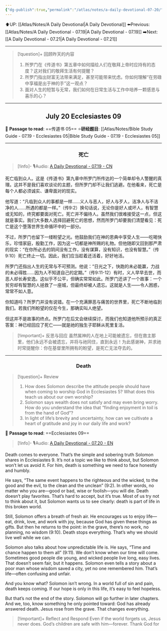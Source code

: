 ```yaml
---
{"dg-publish":true,"permalink":"/atlas/notes/a-daily-devotional-07-20/"}
---
```


 ⬆️UP: [[Atlas/Notes/A Daily Devotional\|A Daily Devotional]]
⬅️Previous: [[Atlas/Notes/A Daily Devotional - 07.19\|A Daily Devotional - 07.19]]
➡️Next: [[A Daily Devotional - 07.21\|A Daily Devotional - 07.21]]

---

> [!question]+ 回顾昨天的内容
> 1. 所罗门在《传道书》第五章中如何描绘人们在敬拜上帝时应持有的态度？这对我们的敬拜生活有何提醒？
> 2. 所罗门指出财富无法带来满足，甚至可能带来忧虑。你如何理解“在劳碌中享福是出于神的手”这一观点？
> 3. 面对人生的短暂与无常，我们如何在日常生活与工作中培养一颗感恩与喜乐的心？

---
## <center>July 20 Ecclesiastes 09</center>

📖 **Passage to read**: ==传道书 05==
⭐**研经题目**: [[Atlas/Notes/Bible Study Guide - 07.19 - Ecclesiastes 05\|Bible Study Guide - 07.19 - Ecclesiastes 05]]

---
### <center>死亡</center>

> [!info]- 🎙️Audio: [A Daily Devotional - 07.19 - CN]()


死亡临到众人。这是《传道书》第九章中所罗门所传达的一个简单却令人警醒的真理。这并不是我们喜欢谈论的主题，但所罗门却不让我们逃避。在他看来，死亡是每个人都必须诚实、谦卑面对的现实。

他写道：“凡临到众人的事都是一样……义人与恶人，好人与歹人，洁净人与不洁净的人……所遇的都是一样。”（传9:2）换句话说，无论你是好人或坏人，有智慧或无知的，终究都要面对死亡。死亡并不偏待人。虽然我们很难接受这一点，但这就是事实。我们大多数人选择回避死亡的思想，然而所罗门却要我们清楚看见：死亡是这个堕落世界生命循环中的一部分。

不过，所罗门也留下一缕盼望之光。他鼓励我们在神的恩典中享受人生——吃喝快乐，珍惜家庭，殷勤工作，因为这一切都是神所赐的礼物。但他随即又回到那严肃的现实：“在你所必去的阴间没有工作，没有谋算，没有知识，也没有智慧。”（传9:10）死亡终止一切。因此，我们应当趁着还活着，好好地活。

所罗门还指出人生的无常与不可预测。他说：“日光之下，快跑的未必能赢，力战的未必得胜……因为人不知道自己的定期。”（传9:11-12）有时，义人早早去世，而恶人却长寿安逸。这似乎不公平，但确实常常如此。所罗门还讲了一个故事：一个贫穷却有智慧的人拯救了一座城，但最终却被人遗忘。这就是人生——令人困惑，常常不如人意。

你知道吗？所罗门并没有说错。在一个充满罪恶与痛苦的世界里，死亡不断地临到我们。若我们所盼望的仅在今生，那确实叫人绝望。

但这并不是故事的终点。所罗门在后文会继续探讨，而我们也知道他所预示的真正答案：神已经回应了死亡——就是祂的独生子耶稣从死里复活。

> [!important]+ 反思与回应
虽然属神的人在地上可能被遗忘，但在救主那里，他们永远不会被遗忘，并将与祂同住，直到永远！为此感谢神，并求祂时常提醒你：你在基督里所拥有的盼望，是死亡无法夺去的。



---
### <center>Death</center>

> [!question]+ Review
> 1. ⁠How does Solomon describe the attitude people should have when coming to worship God in Ecclesiastes 5? What does this teach us about our own worship?
> 2. Solomon says wealth does not satisfy and may even bring worry. How do you understand the idea that “finding enjoyment in toil is from the hand of God”?
> 3. In light of life’s brevity and uncertainty, how can we cultivate a heart of gratitude and joy in our daily life and work?

📖 **Passage to read**: ==Ecclesiastes 09==

> [!info]- 🎙️Audio: [A Daily Devotional - 07.20 - EN]()  

Death comes to everyone. That’s the simple and sobering truth Solomon shares in Ecclesiastes 9. It’s not a topic we like to think about, but Solomon won’t let us avoid it. For him, death is something we need to face honestly and humbly.

He says, “The same event happens to the righteous and the wicked, to the good and the evil, to the clean and the unclean” (9:2). In other words, no matter who you are—good or bad, wise or foolish—you will die. Death doesn’t play favorites. That’s hard to accept, but it’s true. Most of us try not to think about it, but Solomon wants us to see clearly: death is part of life in this broken world.

Still, Solomon offers a breath of fresh air. He encourages us to enjoy life—eat, drink, love, and work with joy, because God has given these things as gifts. But then he returns to the point: in the grave, there’s no work, no planning, no wisdom (9:10). Death stops everything. That’s why we should live well while we can.

Solomon also talks about how unpredictable life is. He says, “Time and chance happen to them all” (9:11). We don’t know when our time will come. Sometimes good people die young, and wicked people live long, easy lives. That doesn’t seem fair, but it happens. Solomon even tells a story about a poor man whose wisdom saved a city, yet no one remembered him. That’s life—often confusing and unfair.

And you know what? Solomon isn’t wrong. In a world full of sin and pain, death keeps coming. If our hope is only in this life, it’s easy to feel hopeless.

But that’s not the end of the story. Solomon will go further in later chapters. And we, too, know something he only pointed toward: God has already answered death. Jesus rose from the grave. That changes everything.

> [!important]+ Reflect and Respond
Even if the world forgets us, Jesus never does. God’s children are safe with him—forever. Thank God for










